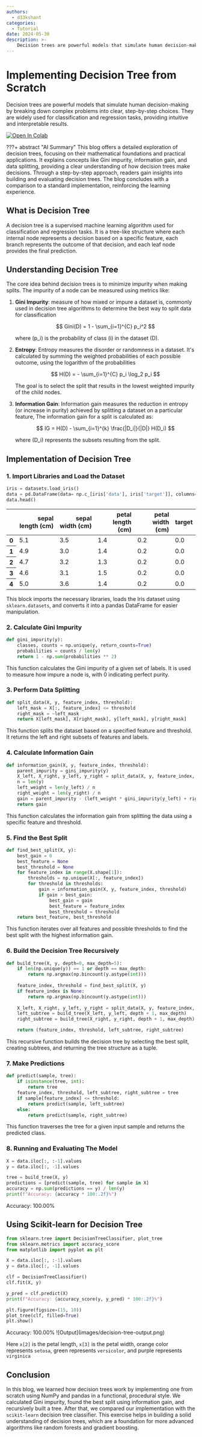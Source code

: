 ```yaml
---
authors:
  - d33kshant
categories:
  - Tutorial
date: 2024-05-30
description: >-
    Decision trees are powerful models that simulate human decision-making by breaking down complex problems into clear, step-by-step choices. They are widely used for classification and regression tasks, providing intuitive and interpretable results.
---
```


# Implementing Decision Tree from Scratch

Decision trees are powerful models that simulate human decision-making by breaking down complex problems into clear, step-by-step choices. They are widely used for classification and regression tasks, providing intuitive and interpretable results.

<!-- more -->

[![Open In Colab](https://colab.research.google.com/assets/colab-badge.svg)](https://colab.research.google.com/drive/1z8F_i4kNYndX4swg8C92hWw9GOPUsnx_)

???+ abstract "AI Summary"
    This blog offers a detailed exploration of decision trees, focusing on their mathematical foundations and practical applications. It explains concepts like Gini impurity, information gain, and data splitting, providing a clear understanding of how decision trees make decisions. Through a step-by-step approach, readers gain insights into building and evaluating decision trees. The blog concludes with a comparison to a standard implementation, reinforcing the learning experience.

## What is Decision Tree
A decision tree is a supervised machine learning algorithm used for classification and regression tasks. It is a tree-like structure where each internal node represents a decision based on a specific feature, each branch represents the outcome of that decision, and each leaf node provides the final prediction.

## Understanding Decision Tree

The core idea behind decision trees is to minimize impurity when making splits. The impurity of a node can be measured using metrics like:

1. **Gini Impurity**:  measure of how mixed or impure a dataset is, commonly used in decision tree algorithms to determine the best way to split data for classification

    $$
    Gini(D) = 1 - \sum_{i=1}^{C} p_i^2
    $$

    where \(p_i\) is the probability of class \(i\) in the dataset \(D\).

2. **Entropy**: Entropy measures the disorder or randomness in a dataset. It's calculated by summing the weighted probabilities of each possible outcome, using the logarithm of the probabilities

    $$
    H(D) = - \sum_{i=1}^{C} p_i \log_2 p_i
    $$

    The goal is to select the split that results in the lowest weighted impurity of the child nodes.
    
3. **Information Gain**: Information gain measures the reduction in entropy (or increase in purity) achieved by splitting a dataset on a particular feature, The information gain for a split is calculated as:

    $$
    IG = H(D) - \sum_{i=1}^{k} \frac{|D_i|}{|D|} H(D_i)
    $$

    where \(D_i\) represents the subsets resulting from the split.


## Implementation of Decision Tree 

### 1. Import Libraries and Load the Dataset

```python
iris = datasets.load_iris()
data = pd.DataFrame(data= np.c_[iris['data'], iris['target']], columns= iris['feature_names'] + ['target'])
data.head()
```

<div class="result">
    <table>
        <thead>
            <tr style="text-align: right;">
            <th></th>
            <th>sepal length (cm)</th>
            <th>sepal width (cm)</th>
            <th>petal length (cm)</th>
            <th>petal width (cm)</th>
            <th>target</th>
            </tr>
        </thead>
        <tbody>
            <tr>
            <th>0</th>
            <td>5.1</td>
            <td>3.5</td>
            <td>1.4</td>
            <td>0.2</td>
            <td>0.0</td>
            </tr>
            <tr>
            <th>1</th>
            <td>4.9</td>
            <td>3.0</td>
            <td>1.4</td>
            <td>0.2</td>
            <td>0.0</td>
            </tr>
            <tr>
            <th>2</th>
            <td>4.7</td>
            <td>3.2</td>
            <td>1.3</td>
            <td>0.2</td>
            <td>0.0</td>
            </tr>
            <tr>
            <th>3</th>
            <td>4.6</td>
            <td>3.1</td>
            <td>1.5</td>
            <td>0.2</td>
            <td>0.0</td>
            </tr>
            <tr>
            <th>4</th>
            <td>5.0</td>
            <td>3.6</td>
            <td>1.4</td>
            <td>0.2</td>
            <td>0.0</td>
            </tr>
        </tbody>
    </table>
</div>

This block imports the necessary libraries, loads the Iris dataset using `sklearn.datasets`, and converts it into a pandas DataFrame for easier manipulation.


### 2. Calculate Gini Impurity

```python
def gini_impurity(y):
    classes, counts = np.unique(y, return_counts=True)
    probabilities = counts / len(y)
    return 1 - np.sum(probabilities ** 2)
```

This function calculates the Gini impurity of a given set of labels. It is used to measure how impure a node is, with 0 indicating perfect purity.

### 3. Perform Data Splitting

```python
def split_data(X, y, feature_index, threshold):
    left_mask = X[:, feature_index] <= threshold
    right_mask = ~left_mask
    return X[left_mask], X[right_mask], y[left_mask], y[right_mask]
```

This function splits the dataset based on a specified feature and threshold. It returns the left and right subsets of features and labels.

### 4. Calculate Information Gain

```python
def information_gain(X, y, feature_index, threshold):
    parent_impurity = gini_impurity(y)
    X_left, X_right, y_left, y_right = split_data(X, y, feature_index, threshold)
    n = len(y)
    left_weight = len(y_left) / n
    right_weight = len(y_right) / n
    gain = parent_impurity - (left_weight * gini_impurity(y_left) + right_weight * gini_impurity(y_right))
    return gain
```

This function calculates the information gain from splitting the data using a specific feature and threshold.

### 5. Find the Best Split

```python
def find_best_split(X, y):
    best_gain = 0
    best_feature = None
    best_threshold = None
    for feature_index in range(X.shape[1]):
        thresholds = np.unique(X[:, feature_index])
        for threshold in thresholds:
            gain = information_gain(X, y, feature_index, threshold)
            if gain > best_gain:
                best_gain = gain
                best_feature = feature_index
                best_threshold = threshold
    return best_feature, best_threshold
```

This function iterates over all features and possible thresholds to find the best split with the highest information gain.


### 6. Build the Decision Tree Recursively

```python
def build_tree(X, y, depth=0, max_depth=5):
    if len(np.unique(y)) == 1 or depth == max_depth:
        return np.argmax(np.bincount(y.astype(int)))
    
    feature_index, threshold = find_best_split(X, y)
    if feature_index is None:
        return np.argmax(np.bincount(y.astype(int)))
    
    X_left, X_right, y_left, y_right = split_data(X, y, feature_index, threshold)
    left_subtree = build_tree(X_left, y_left, depth + 1, max_depth)
    right_subtree = build_tree(X_right, y_right, depth + 1, max_depth)

    return (feature_index, threshold, left_subtree, right_subtree)
```

This recursive function builds the decision tree by selecting the best split, creating subtrees, and returning the tree structure as a tuple.

### 7. Make Predictions

```python
def predict(sample, tree):
    if isinstance(tree, int):
        return tree
    feature_index, threshold, left_subtree, right_subtree = tree
    if sample[feature_index] <= threshold:
        return predict(sample, left_subtree)
    else:
        return predict(sample, right_subtree)
```

This function traverses the tree for a given input sample and returns the predicted class.

### 8. Running and Evaluating The Model

```python
X = data.iloc[:, :-1].values
y = data.iloc[:, -1].values

tree = build_tree(X, y)
predictions = [predict(sample, tree) for sample in X]
accuracy = np.sum(predictions == y) / len(y)
print(f"Accuracy: {accuracy * 100:.2f}%")
```
<div class="result" markdown>
Accuracy: 100.00%
</div>

## Using Scikit-learn for Decision Tree

```python
from sklearn.tree import DecisionTreeClassifier, plot_tree
from sklearn.metrics import accuracy_score
from matplotlib import pyplot as plt

X = data.iloc[:, :-1].values
y = data.iloc[:, -1].values

clf = DecisionTreeClassifier()
clf.fit(X, y)

y_pred = clf.predict(X)
print(f"Accuracy: {accuracy_score(y, y_pred) * 100:.2f}%")

plt.figure(figsize=(15, 10))
plot_tree(clf, filled=True)
plt.show()
```
<div class="result" markdown>
Accuracy: 100.00%
![Output](images/decision-tree-output.png)
</div>

Here `x[2]` is the petal length, `x[3]` is the petal width, orange color represents `setosa`, green represents `versicolor`, and purple represents `virginica`

## Conclusion

In this blog, we learned how decision trees work by implementing one from scratch using NumPy and pandas in a functional, procedural style. We calculated Gini impurity, found the best split using information gain, and recursively built a tree. After that, we compared our implementation with the `scikit-learn` decision tree classifier. This exercise helps in building a solid understanding of decision trees, which are a foundation for more advanced algorithms like random forests and gradient boosting.
